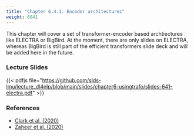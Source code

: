 ```yaml
---
title: "Chapter 6.4.1: Encoder architectures"
weight: 6041
---
```

This chapter will cover a set of transformer-encoder based archtiectures like ELECTRA or BigBird. At the moment, there are only slides on ELECTRA, whereas BigBird is still part of the efficient transformers slide deck and will be added here in the future.

<!--more-->

<!--
### Lecture video
{{< video id="TfrSKiOecWI" >}}
{{< pdfjs file="https://github.com/slds-lmu/lecture_dl4nlp/blob/main/slides/chapter6-usingtrafo/slides-642-bigbird.pdf" >}}
-->

### Lecture Slides
{{< pdfjs file="https://github.com/slds-lmu/lecture_dl4nlp/blob/main/slides/chapter6-usingtrafo/slides-641-electra.pdf" >}}  

### References 

- [Clark et al. (2020)](https://arxiv.org/pdf/2003.10555.pdf)
- [Zaheer et al. (2020)](https://proceedings.neurips.cc//paper/2020/file/c8512d142a2d849725f31a9a7a361ab9-Paper.pdf)
